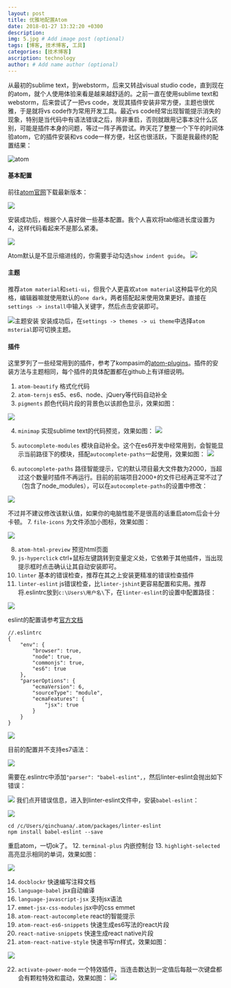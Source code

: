 ```yaml
---
layout: post
title: 优雅地配置Atom
date: 2018-01-27 13:32:20 +0300
description: 
img: 5.jpg # Add image post (optional)
tags: [博客, 技术博客, 工具]
categories: [技术博客]
ascription: technology
author: # Add name author (optional)
---
```

从最初的sublime text，到webstorm，后来又转战visual studio code，直到现在的atom，就个人使用体验来看是越来越舒适的。之前一直在使用sublime text和webstorm，后来尝试了一把vs code，发现其插件安装非常方便，主题也很优雅，于是就将vs code作为常用开发工具。最近vs code经常出现智能提示消失的现象，特别是当代码中有语法错误之后，除非重启，否则就跟用记事本没什么区别，可能是插件本身的问题，等过一阵子再尝试。昨天花了整整一个下午的时间体验atom，它的插件安装和vs code一样方便，社区也很活跃，下面是我最终的配置结果：

![atom](http://upload-images.jianshu.io/upload_images/1495096-fc5ef474d3f88148.png?imageMogr2/auto-orient/strip%7CimageView2/2/w/1240)

#### 基本配置
前往[atom官网](https://atom.io/)下载最新版本：

![](http://upload-images.jianshu.io/upload_images/1495096-ea76ed55986ebc76.png?imageMogr2/auto-orient/strip%7CimageView2/2/w/1240)

安装成功后，根据个人喜好做一些基本配置。我个人喜欢将tab缩进长度设置为4，这样代码看起来不是那么紧凑。

![](http://upload-images.jianshu.io/upload_images/1495096-d7e6b3cb4148f94b.png?imageMogr2/auto-orient/strip%7CimageView2/2/w/1240)

Atom默认是不显示缩进线的，你需要手动勾选`show indent guide`。
![](http://upload-images.jianshu.io/upload_images/1495096-4f1c57ac4c68c700.png?imageMogr2/auto-orient/strip%7CimageView2/2/w/1240)

#### 主题

推荐`atom material`和`seti-ui`，但我个人更喜欢`atom material`这种扁平化的风格，编辑器嘛就使用默认的`one dark`，两者搭配起来使用效果更好。直接在`settings -> install`中输入关键字，然后点击安装即可。

![主题安装](http://upload-images.jianshu.io/upload_images/1495096-bccc9a2f38837ecf.png?imageMogr2/auto-orient/strip%7CimageView2/2/w/1240)
安装成功后，在`settings -> themes -> ui theme`中选择`atom msterial`即可切换主题。

#### 插件
这里罗列了一些经常用到的插件，参考了kompasim的[atom-plugins](https://github.com/kompasim)。插件的安装方法与主题相同，每个插件的具体配置都在github上有详细说明。
1. `atom-beautify` 格式化代码
2. `atom-ternjs` es5、es6、node、jQuery等代码自动补全
3. `pigments` 颜色代码片段的背景色以该颜色显示，效果如图：

![](http://upload-images.jianshu.io/upload_images/1495096-93b2ab8711d4b38c.png?imageMogr2/auto-orient/strip%7CimageView2/2/w/1240)

4. `minimap` 实现sublime text的代码预览，效果如图：
![](http://upload-images.jianshu.io/upload_images/1495096-fee436966feb56e7.png?imageMogr2/auto-orient/strip%7CimageView2/2/w/1240)

5. `autocomplete-modules` 模块自动补全。这个在es6开发中经常用到，会智能显示当前路径下的模块，搭配`autocomplete-paths`一起使用，效果如图：
![](http://upload-images.jianshu.io/upload_images/1495096-15eb37a6942a6aeb.png?imageMogr2/auto-orient/strip%7CimageView2/2/w/1240)

6. `autocomplete-paths` 路径智能提示，它的默认项目最大文件数为2000，当超过这个数量时插件不再运行。目前的前端项目2000+的文件已经再正常不过了（包含了node_modules），可以在`autocomplete-paths`的设置中修改：

![](http://upload-images.jianshu.io/upload_images/1495096-13a941a8e8e13508.png?imageMogr2/auto-orient/strip%7CimageView2/2/w/1240)

不过并不建议修改该默认值，如果你的电脑性能不是很高的话重启atom后会十分卡顿。
7. `file-icons` 为文件添加小图标，效果如图：

![](http://upload-images.jianshu.io/upload_images/1495096-13776b2743800479.png?imageMogr2/auto-orient/strip%7CimageView2/2/w/1240)

8. `atom-html-preview` 预览html页面
9. `js-hyperclick` ctrl+鼠标左键跳转到变量定义处，它依赖于其他插件，当出现提示框时点击确认让其自动安装即可。
10. `linter` 基本的错误检查，推荐在其之上安装更精准的错误检查插件
11. `linter-eslint` js错误检查，比`linter-jshint`更容易配置和实用。推荐将.eslintrc放到`c:\Users\用户名\`下，在`linter-eslint`的设置中配置路径：

![](http://upload-images.jianshu.io/upload_images/1495096-fcd1def768721329.png?imageMogr2/auto-orient/strip%7CimageView2/2/w/1240)

eslint的配置请参考[官方文档](https://eslint.org/docs/user-guide/configuring)
```
//.eslintrc
{
    "env": {
        "browser": true,
        "node": true,
        "commonjs": true,
        "es6": true
    },
    "parserOptions": {
        "ecmaVersion": 6,
        "sourceType": "module",
        "ecmaFeatures": {
            "jsx": true
        }
    }
}
```
![](http://upload-images.jianshu.io/upload_images/1495096-9592016bab9c6911.png?imageMogr2/auto-orient/strip%7CimageView2/2/w/1240)

目前的配置并不支持es7语法：

![](http://upload-images.jianshu.io/upload_images/1495096-497ea35c4bb739c4.png?imageMogr2/auto-orient/strip%7CimageView2/2/w/1240)

需要在.eslintrc中添加`"parser": "babel-eslint",`，然后linter-eslint会抛出如下错误：

![](http://upload-images.jianshu.io/upload_images/1495096-06fc9f9d9c9e2ca8.png?imageMogr2/auto-orient/strip%7CimageView2/2/w/1240)
我们点开错误信息，进入到linter-eslint文件中，安装`babel-eslint`：

![](http://upload-images.jianshu.io/upload_images/1495096-3c2efcabae8b0959.png?imageMogr2/auto-orient/strip%7CimageView2/2/w/1240)
```
cd /c/Users/qinchuana/.atom/packages/linter-eslint
npm install babel-eslint --save
```
重启atom，一切ok了。
12. `terminal-plus` 内嵌控制台
13. `highlight-selected` 高亮显示相同的单词，效果如图：

![](http://upload-images.jianshu.io/upload_images/1495096-75229de63e42469b.png?imageMogr2/auto-orient/strip%7CimageView2/2/w/1240)


14. `docblockr` 快速编写注释文档
15. `language-babel` jsx自动编译
16. `language-javascript-jsx` 支持jsx语法
17. `emmet-jsx-css-modules` jsx中的css emmet
18. `atom-react-autocomplete` react的智能提示
19. `atom-react-es6-snippets` 快速生成es6写法的react片段
20. `react-native-snippets` 快速生成react native片段
21. `atom-react-native-style` 快速书写rn样式，效果如图：

![](http://upload-images.jianshu.io/upload_images/1495096-0c39980283a721ab.png?imageMogr2/auto-orient/strip%7CimageView2/2/w/1240)

22. `activate-power-mode` 一个特效插件，当连击数达到一定值后每敲一次键盘都会有颗粒特效和震动，效果如图：
![](http://upload-images.jianshu.io/upload_images/1495096-4f4c7fecf351593a.jpg?imageMogr2/auto-orient/strip%7CimageView2/2/w/1240)








